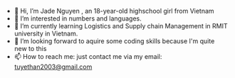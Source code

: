 - 👋 Hi, I’m Jade Nguyen , an 18-year-old highschool girl from Vietnam
- 👀 I’m interested in numbers and languages.
- 🌱 I’m currently learning Logistics and Supply chain Management in RMIT university in Vietnam.
- 💞️ I’m looking forward to aquire some coding skills because I'm quite new to this
- 📫 How to reach me: just contact me via my email: tuyethan2003@gmail.com

<!---
jadenguyen03/jadenguyen03 is a ✨ special ✨ repository because its `README.md` (this file) appears on your GitHub profile.
You can click the Preview link to take a look at your changes.
--->
